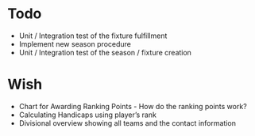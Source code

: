 # Todo
- Unit / Integration test of the fixture fulfillment
- Implement new season procedure
- Unit / Integration test of the season / fixture creation

# Wish
- Chart for Awarding Ranking Points - How do the ranking points work?
- Calculating Handicaps using player’s rank 
- Divisional overview showing all teams and the contact information